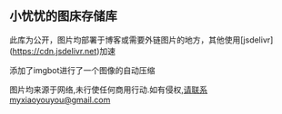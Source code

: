 ## 小忧忧的图床存储库
此库为公开，图片均部署于博客或需要外链图片的地方，其他使用[jsdelivr] (https://cdn.jsdelivr.net)加速

添加了imgbot进行了一个图像的自动压缩

图片均来源于网络,未行使任何商用行动.如有侵权,请联系myxiaoyouyou@gmail.com
